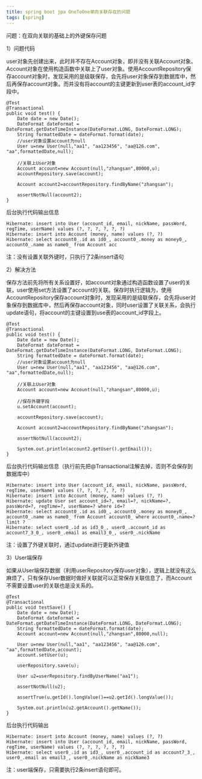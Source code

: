 ```yaml
---
title: spring boot jpa OneToOne单向关联存在的问题
tags: [spring]
---
```


问题：在双向关联的基础上的外键保存问题

1）问题代码

user对象先创建出来，此时并不存在Account对象，即并没有关联Account对象。Account对象在使用构造函数中关联上了user对象。使用AccountRepository保存account对象时，发现采用的是级联保存，会先将user对象保存到数据库中，然后再保存account对象。而并没有将account的主键更新到user表的account_id字段中。

```
@Test
@Transactional
public void test() {
    Date date = new Date();
    DateFormat dateFormat = DateFormat.getDateTimeInstance(DateFormat.LONG, DateFormat.LONG);        
    String formattedDate = dateFormat.format(date);
    //user对象设置account为null
    User u=new User(null,"aa1", "aa123456", "aa@126.com", "aa",formattedDate,null);
    
    //关联上User对象
    Account account=new Account(null,"zhangsan",80000,u);
    accountRepository.save(account);
    
    Account account2=accountRepository.findByName("zhangsan");
    
    assertNotNull(account2);
}
```

后台执行代码输出信息

```
Hibernate: insert into User (account_id, email, nickName, passWord, regTime, userName) values (?, ?, ?, ?, ?, ?)
Hibernate: insert into Account (money, name) values (?, ?)
Hibernate: select account0_.id as id0_, account0_.money as money0_, account0_.name as name0_ from Account acc
```

注：没有设置关联外键时，只执行了2条insert语句

2）解决方法

保存方法前先将所有关系设置好，如account对象通过构造函数设置了user的关联，user使用set方法设置了account的关联。保存时执行逻辑为，使用AccountRepository保存account对象时，发现采用的是级联保存，会先将user对象保存到数据库中，然后再保存account对象，同时user设置了关联关系，会执行update语句，将account的主键设置到use表的account_id字段上。

```
@Test
@Transactional
public void test() {
    Date date = new Date();
    DateFormat dateFormat = DateFormat.getDateTimeInstance(DateFormat.LONG, DateFormat.LONG);        
    String formattedDate = dateFormat.format(date);
    //user对象设置account为null
    User u=new User(null,"aa1", "aa123456", "aa@126.com", "aa",formattedDate,null);
    
    //关联上User对象
    Account account=new Account(null,"zhangsan",80000,u);
    
    //保存外键字段
    u.setAccount(account);
    
    accountRepository.save(account);
    
    Account account2=accountRepository.findByName("zhangsan");
    
    assertNotNull(account2);
    
    System.out.println(account2.getUser().getEmail());
}
```

后台执行代码输出信息（执行前先把@Transactional注解去掉，否则不会保存到数据库中）

```
Hibernate: insert into User (account_id, email, nickName, passWord, regTime, userName) values (?, ?, ?, ?, ?, ?)
Hibernate: insert into Account (money, name) values (?, ?)
Hibernate: update User set account_id=?, email=?, nickName=?, passWord=?, regTime=?, userName=? where id=?
Hibernate: select account0_.id as id0_, account0_.money as money0_, account0_.name as name0_ from Account account0_ where account0_.name=? limit ?
Hibernate: select user0_.id as id3_0_, user0_.account_id as account7_3_0_, user0_.email as email3_0_, user0_.nickName 
```

注：设置了外键关联时，通过update进行更新外键值

3）User端保存

如果从User端保存数据（利用userRepository保存user对象），逻辑上就没有这么麻烦了，只有保存User数据时做好关联就可以正常保存关联信息了，而Account不需要设置user的关联也是没关系的。

```
@Test
@Transactional
public void testSave() {
    Date date = new Date();
    DateFormat dateFormat = DateFormat.getDateTimeInstance(DateFormat.LONG, DateFormat.LONG);        
    String formattedDate = dateFormat.format(date);
    Account account=new Account(null,"zhangsan",80000,null);
    
    User u=new User(null,"aa1", "aa123456", "aa@126.com", "aa",formattedDate,account);
    account.setUser(u);
    
    userRepository.save(u);
    
    User u2=userRepository.findByUserName("aa1");
    
    assertNotNull(u2);
    
    assertTrue(u.getId().longValue()==u2.getId().longValue());
    
    System.out.println(u2.getAccount().getName());
}
```

后台执行代码输出

```
Hibernate: insert into Account (money, name) values (?, ?)
Hibernate: insert into User (account_id, email, nickName, passWord, regTime, userName) values (?, ?, ?, ?, ?, ?)
Hibernate: select user0_.id as id3_, user0_.account_id as account7_3_, user0_.email as email3_, user0_.nickName as nickName3
```

注：user端保存，只需要执行2条insert语句即可。